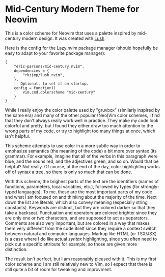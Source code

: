 # Mid-Century Modern Theme for Neovim

This is a color scheme for Neovim that uses a palette inspired by mid-century
modern design. It was created with [Lush](http://git.io/lush.nvim).

Here is the config for the Lazy.nvim package manager (should hopefully be easy
to adapt to your favorite package manager):

```
{
    "eric-parsons/mid-century.nvim",
    dependencies = {
        "rktjmp/lush.nvim",
    },
    -- Optional, to set it on startup.
    config = function()
        vim.cmd.colorscheme "mid-century"
    }
}
```

While I really enjoy the color palette used by "gruvbox" (similarly inspired by
the same era) and many of the other popular (Neo)Vim color schemes, I find that
they don't always really work well in practice. They make my code look colorful
and pretty, but I found they either draw too much attention to the wrong parts
of my code, or try to highlight too many things at once, which isn't helpful. 

This scheme attempts to use color in a more subtle way in order to emphasize
semantics (the meaning of the code) a bit more over syntax (its grammar). For
example, imagine that all of the verbs in this paragraph were blue, and the
nouns red, and the adjectives green, and so on. Would that be helpful? Not
really. Of course, at the end of the day, color highlighting works off of
syntax a tree, so there is only so much that can be done. 

With this scheme, the brighest parts of the text are the identifiers (names of
functions, parameters, local variables, etc.), followed by types (for
strongly-typed languages). To me, these are the most important parts of my code
and what I am focused on and thinking about the majority of the time. Next down
the list are literals, which also convey meaning (especially string constants).
Keywords are distinct, but they are colored darker so that they take a
backseat. Punctuation and operators are colored brighter since they are only
one or two characters, and are supposed to act as separators. Comments are also
very important, but are colored in a way that makes them very different from
the code itself since they require a context switch between natural and
computer languages. Markup like HTML (or TSX/JSX) is a case where I do like actual *syntax* highlighting, since you often need to pick out a specific attribute for example, so those are given more distinction. 

The result isn't perfect, but I am reasonably pleased with it. This is my first color scheme and I am still relatively new to Vim, so I expect
that there is still quite a bit of room for tweaking and improvment.
